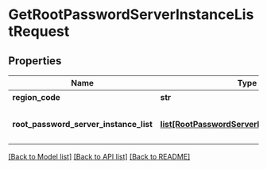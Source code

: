 # GetRootPasswordServerInstanceListRequest

## Properties
Name | Type | Description | Notes
------------ | ------------- | ------------- | -------------
**region_code** | **str** | REGION코드 | [optional] 
**root_password_server_instance_list** | [**list[RootPasswordServerInstanceParameter]**](RootPasswordServerInstanceParameter.md) | 루트패스워드서버인스턴스리스트 | 

[[Back to Model list]](../README.md#documentation-for-models) [[Back to API list]](../README.md#documentation-for-api-endpoints) [[Back to README]](../README.md)



